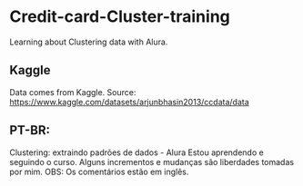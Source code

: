 # Credit-card-Cluster-training
Learning about Clustering data with Alura.
## Kaggle
Data comes from Kaggle. Source: https://www.kaggle.com/datasets/arjunbhasin2013/ccdata/data

## PT-BR: 
Clustering: extraindo padrões de dados - Alura
Estou aprendendo e seguindo o curso. Alguns incrementos e mudanças são liberdades tomadas por mim.
OBS: Os comentários estão em inglês.